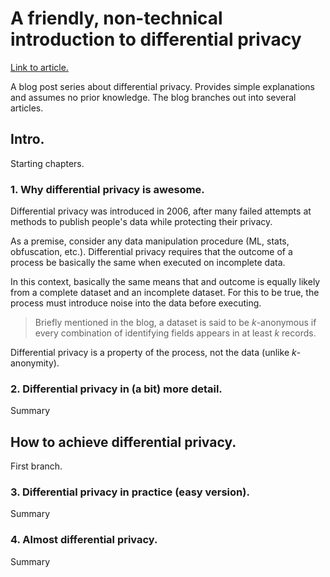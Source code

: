 # A friendly, non-technical introduction to differential privacy


[Link to article.](https://desfontain.es/privacy/friendly-intro-to-differential-privacy.html)


A blog post series about differential privacy. Provides simple explanations and assumes no prior knowledge. The blog branches out into several articles.


## Intro.


Starting chapters.


### 1. Why differential privacy is awesome.


Differential privacy was introduced in 2006, after many failed attempts at methods to publish people's data while protecting their privacy.


As a premise, consider any data manipulation procedure (ML, stats, obfuscation, etc.). Differential privacy requires that the outcome of a process be basically the same when executed on incomplete data.


In this context, basically the same means that and outcome is equally likely from a complete dataset and an incomplete dataset. For this to be true, the process must introduce noise into the data before executing.


> Briefly mentioned in the blog, a dataset is said to be $k$-anonymous if every combination of identifying fields appears in at least $k$ records.


Differential privacy is a property of the process, not the data (unlike $k$-anonymity).





### 2. Differential privacy in (a bit) more detail.


Summary


## How to achieve differential privacy.


First branch.


### 3. Differential privacy in practice (easy version).


Summary

### 4. Almost differential privacy.


Summary
